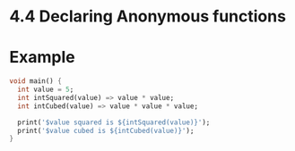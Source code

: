 # 4.4 Declaring Anonymous functions

#  Example

```dart
void main() {
  int value = 5;
  int intSquared(value) => value * value;
  int intCubed(value) => value * value * value;

  print('$value squared is ${intSquared(value)}');
  print('$value cubed is ${intCubed(value)}');
}
```

